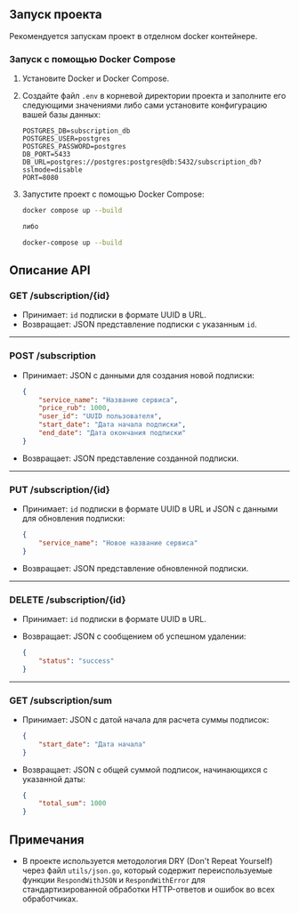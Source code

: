 
## Запуск проекта

Рекомендуется запускам проект в отделном docker контейнере.

### Запуск с помощью Docker Compose

1.  Установите Docker и Docker Compose.
2.  Создайте файл `.env` в корневой директории проекта и заполните его следующими значениями либо сами установите конфигурацию вашей базы данных:

    ```env
    POSTGRES_DB=subscription_db
    POSTGRES_USER=postgres
    POSTGRES_PASSWORD=postgres
    DB_PORT=5433
    DB_URL=postgres://postgres:postgres@db:5432/subscription_db?sslmode=disable
    PORT=8080
    ```
3.  Запустите проект с помощью Docker Compose:

    ```bash
    docker compose up --build

    либо

    docker-compose up --build
    ```

## Описание API

### GET /subscription/{id}

*   Принимает: `id` подписки в формате UUID в URL.
*   Возвращает: JSON представление подписки с указанным `id`.

---

### POST /subscription

*   Принимает: JSON с данными для создания новой подписки:

    ```json
    {
        "service_name": "Название сервиса",
        "price_rub": 1000,
        "user_id": "UUID пользователя",
        "start_date": "Дата начала подписки",
        "end_date": "Дата окончания подписки"
    }
    ```

*   Возвращает: JSON представление созданной подписки.

---

### PUT /subscription/{id}

*   Принимает: `id` подписки в формате UUID в URL и JSON с данными для обновления подписки:

    ```json
    {
        "service_name": "Новое название сервиса"
    }
    ```

*   Возвращает: JSON представление обновленной подписки.

---

### DELETE /subscription/{id}

*   Принимает: `id` подписки в формате UUID в URL.
*   Возвращает: JSON с сообщением об успешном удалении:

    ```json
    {
        "status": "success"
    }
    ```

---

### GET /subscription/sum

*   Принимает: JSON с датой начала для расчета суммы подписок:

    ```json
    {
        "start_date": "Дата начала"
    }
    ```

*   Возвращает: JSON с общей суммой подписок, начинающихся с указанной даты:

    ```json
    {
        "total_sum": 1000
    }
    ```



## Примечания
- В проекте используется методология DRY (Don't Repeat Yourself) через файл `utils/json.go`, который содержит переиспользуемые функции `RespondWithJSON` и `RespondWithError` для стандартизированной обработки HTTP-ответов и ошибок во всех обработчиках.
